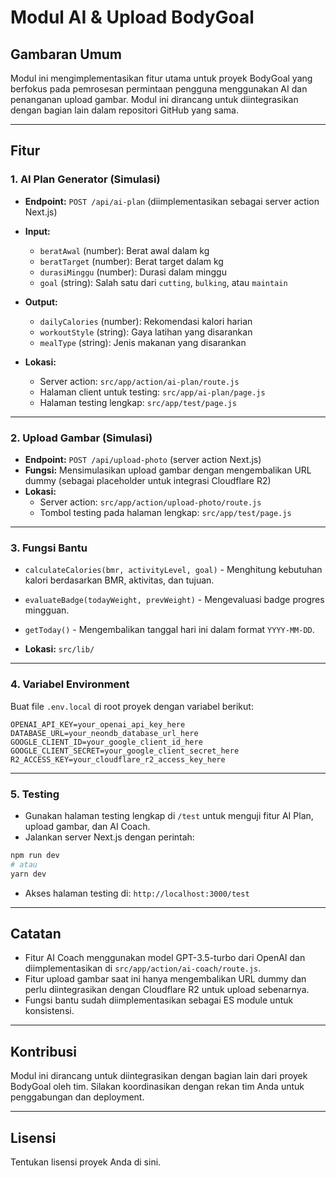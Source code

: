# Modul AI & Upload BodyGoal

## Gambaran Umum

Modul ini mengimplementasikan fitur utama untuk proyek BodyGoal yang berfokus pada pemrosesan permintaan pengguna menggunakan AI dan penanganan upload gambar. Modul ini dirancang untuk diintegrasikan dengan bagian lain dalam repositori GitHub yang sama.

---

## Fitur

### 1. AI Plan Generator (Simulasi)

- **Endpoint:** `POST /api/ai-plan` (diimplementasikan sebagai server action Next.js)
- **Input:**
  - `beratAwal` (number): Berat awal dalam kg
  - `beratTarget` (number): Berat target dalam kg
  - `durasiMinggu` (number): Durasi dalam minggu
  - `goal` (string): Salah satu dari `cutting`, `bulking`, atau `maintain`
- **Output:**
  - `dailyCalories` (number): Rekomendasi kalori harian
  - `workoutStyle` (string): Gaya latihan yang disarankan
  - `mealType` (string): Jenis makanan yang disarankan

- **Lokasi:**
  - Server action: `src/app/action/ai-plan/route.js`
  - Halaman client untuk testing: `src/app/ai-plan/page.js`
  - Halaman testing lengkap: `src/app/test/page.js`

---

### 2. Upload Gambar (Simulasi)

- **Endpoint:** `POST /api/upload-photo` (server action Next.js)
- **Fungsi:** Mensimulasikan upload gambar dengan mengembalikan URL dummy (sebagai placeholder untuk integrasi Cloudflare R2)
- **Lokasi:**
  - Server action: `src/app/action/upload-photo/route.js`
  - Tombol testing pada halaman lengkap: `src/app/test/page.js`

---

### 3. Fungsi Bantu

- `calculateCalories(bmr, activityLevel, goal)` - Menghitung kebutuhan kalori berdasarkan BMR, aktivitas, dan tujuan.
- `evaluateBadge(todayWeight, prevWeight)` - Mengevaluasi badge progres mingguan.
- `getToday()` - Mengembalikan tanggal hari ini dalam format `YYYY-MM-DD`.

- **Lokasi:** `src/lib/`

---

### 4. Variabel Environment

Buat file `.env.local` di root proyek dengan variabel berikut:

```
OPENAI_API_KEY=your_openai_api_key_here
DATABASE_URL=your_neondb_database_url_here
GOOGLE_CLIENT_ID=your_google_client_id_here
GOOGLE_CLIENT_SECRET=your_google_client_secret_here
R2_ACCESS_KEY=your_cloudflare_r2_access_key_here
```

---

### 5. Testing

- Gunakan halaman testing lengkap di `/test` untuk menguji fitur AI Plan, upload gambar, dan AI Coach.
- Jalankan server Next.js dengan perintah:

```bash
npm run dev
# atau
yarn dev
```

- Akses halaman testing di: `http://localhost:3000/test`

---

## Catatan

- Fitur AI Coach menggunakan model GPT-3.5-turbo dari OpenAI dan diimplementasikan di `src/app/action/ai-coach/route.js`.
- Fitur upload gambar saat ini hanya mengembalikan URL dummy dan perlu diintegrasikan dengan Cloudflare R2 untuk upload sebenarnya.
- Fungsi bantu sudah diimplementasikan sebagai ES module untuk konsistensi.

---

## Kontribusi

Modul ini dirancang untuk diintegrasikan dengan bagian lain dari proyek BodyGoal oleh tim. Silakan koordinasikan dengan rekan tim Anda untuk penggabungan dan deployment.

---

## Lisensi

Tentukan lisensi proyek Anda di sini.
